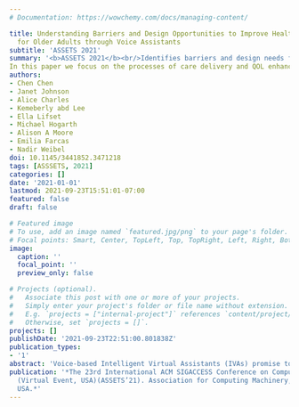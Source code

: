 ```yaml
---
# Documentation: https://wowchemy.com/docs/managing-content/

title: Understanding Barriers and Design Opportunities to Improve Healthcare and QOL
  for Older Adults through Voice Assistants
subtitle: 'ASSETS 2021'
summary: '<b>ASSETS 2021</b><br/>Identifies barriers and design needs for older adults using voice assistants.'
In this paper we focus on the processes of care delivery and QOL enhancements for older adults as a collaborative task between patients and providers. By interviewing 16 older adults living independently or semi–independently and 5 providers, we identified 12 barriers that older adults might encounter during daily routine and while managing health'
authors:
- Chen Chen
- Janet Johnson
- Alice Charles
- Kemeberly abd Lee
- Ella Lifset
- Michael Hogarth
- Alison A Moore
- Emilia Farcas
- Nadir Weibel
doi: 10.1145/3441852.3471218
tags: [ASSSETS, 2021]
categories: []
date: '2021-01-01'
lastmod: 2021-09-23T15:51:01-07:00
featured: false
draft: false

# Featured image
# To use, add an image named `featured.jpg/png` to your page's folder.
# Focal points: Smart, Center, TopLeft, Top, TopRight, Left, Right, BottomLeft, Bottom, BottomRight.
image:
  caption: ''
  focal_point: ''
  preview_only: false

# Projects (optional).
#   Associate this post with one or more of your projects.
#   Simply enter your project's folder or file name without extension.
#   E.g. `projects = ["internal-project"]` references `content/project/deep-learning/index.md`.
#   Otherwise, set `projects = []`.
projects: []
publishDate: '2021-09-23T22:51:00.801838Z'
publication_types:
- '1'
abstract: 'Voice-based Intelligent Virtual Assistants (IVAs) promise to improve healthcare management and Quality of Life (QOL) by introducing the paradigm of hands-free and eye-free interactions. However, there has been little understanding regarding the challenges for designing such systems for older adults, especially when it comes to healthcare related tasks. To tackle this, we consider the processes of care delivery and QOL enhancements for older adults as a collaborative task between patients and providers. By interviewing 16 older adults living independently or semi–independently and 5 providers, we identified 12 barriers that older adults might encounter during daily routine and while managing health. We ultimately highlighted key design challenges and opportunities that might be introduced when integrating voice-based IVAs into the life of older adults. Our work will benefit practitioners who study and attempt to create full-fledged IVA-powered smart devices to deliver better care and support an increased QOL for aging populations.'
publication: '*The 23rd International ACM SIGACCESS Conference on Computers and Accessibility
  (Virtual Event, USA)(ASSETS’21). Association for Computing Machinery, Virtual Event,
  USA.*'
---
```

